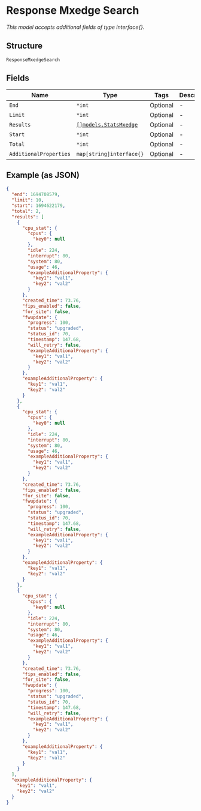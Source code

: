 
# Response Mxedge Search

*This model accepts additional fields of type interface{}.*

## Structure

`ResponseMxedgeSearch`

## Fields

| Name | Type | Tags | Description |
|  --- | --- | --- | --- |
| `End` | `*int` | Optional | - |
| `Limit` | `*int` | Optional | - |
| `Results` | [`[]models.StatsMxedge`](../../doc/models/stats-mxedge.md) | Optional | - |
| `Start` | `*int` | Optional | - |
| `Total` | `*int` | Optional | - |
| `AdditionalProperties` | `map[string]interface{}` | Optional | - |

## Example (as JSON)

```json
{
  "end": 1694708579,
  "limit": 10,
  "start": 1694622179,
  "total": 2,
  "results": [
    {
      "cpu_stat": {
        "cpus": {
          "key0": null
        },
        "idle": 224,
        "interrupt": 80,
        "system": 80,
        "usage": 46,
        "exampleAdditionalProperty": {
          "key1": "val1",
          "key2": "val2"
        }
      },
      "created_time": 73.76,
      "fips_enabled": false,
      "for_site": false,
      "fwupdate": {
        "progress": 100,
        "status": "upgraded",
        "status_id": 70,
        "timestamp": 147.68,
        "will_retry": false,
        "exampleAdditionalProperty": {
          "key1": "val1",
          "key2": "val2"
        }
      },
      "exampleAdditionalProperty": {
        "key1": "val1",
        "key2": "val2"
      }
    },
    {
      "cpu_stat": {
        "cpus": {
          "key0": null
        },
        "idle": 224,
        "interrupt": 80,
        "system": 80,
        "usage": 46,
        "exampleAdditionalProperty": {
          "key1": "val1",
          "key2": "val2"
        }
      },
      "created_time": 73.76,
      "fips_enabled": false,
      "for_site": false,
      "fwupdate": {
        "progress": 100,
        "status": "upgraded",
        "status_id": 70,
        "timestamp": 147.68,
        "will_retry": false,
        "exampleAdditionalProperty": {
          "key1": "val1",
          "key2": "val2"
        }
      },
      "exampleAdditionalProperty": {
        "key1": "val1",
        "key2": "val2"
      }
    },
    {
      "cpu_stat": {
        "cpus": {
          "key0": null
        },
        "idle": 224,
        "interrupt": 80,
        "system": 80,
        "usage": 46,
        "exampleAdditionalProperty": {
          "key1": "val1",
          "key2": "val2"
        }
      },
      "created_time": 73.76,
      "fips_enabled": false,
      "for_site": false,
      "fwupdate": {
        "progress": 100,
        "status": "upgraded",
        "status_id": 70,
        "timestamp": 147.68,
        "will_retry": false,
        "exampleAdditionalProperty": {
          "key1": "val1",
          "key2": "val2"
        }
      },
      "exampleAdditionalProperty": {
        "key1": "val1",
        "key2": "val2"
      }
    }
  ],
  "exampleAdditionalProperty": {
    "key1": "val1",
    "key2": "val2"
  }
}
```

